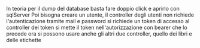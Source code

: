 In teoria per il dump del database basta fare doppio click e aprirlo con sqlServer
Poi bisogna creare un utente, il controller degli utenti non richiede l'autenticazione
tramite mail e password si richiede un token di accesso al controller dei token
si mette il token nell'autorizzazione con bearer che lo precede
ora si possono usare anche gli altri due controller, quello dei libri e delle etichette
